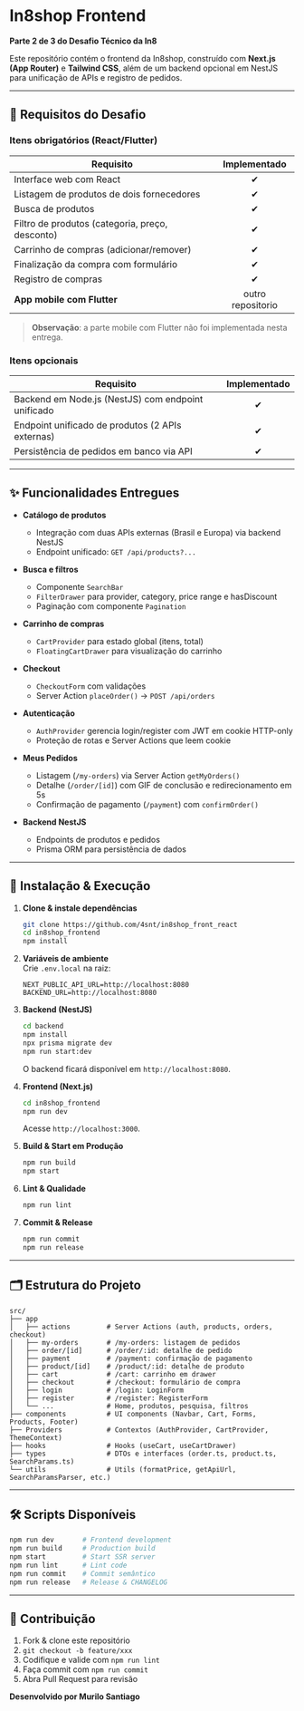 # In8shop Frontend

**Parte 2 de 3 do Desafio Técnico da In8**

Este repositório contém o frontend da In8shop, construído com **Next.js (App Router)** e **Tailwind CSS**, além de um backend opcional em NestJS para unificação de APIs e registro de pedidos.

---

## 📝 Requisitos do Desafio

### Itens obrigatórios (React/Flutter)

| Requisito                                       |   Implementado    |
| ----------------------------------------------- | :---------------: |
| Interface web com React                         |         ✔         |
| Listagem de produtos de dois fornecedores       |         ✔         |
| Busca de produtos                               |         ✔         |
| Filtro de produtos (categoria, preço, desconto) |         ✔         |
| Carrinho de compras (adicionar/remover)         |         ✔         |
| Finalização da compra com formulário            |         ✔         |
| Registro de compras                             |         ✔         |
| **App mobile com Flutter**                      | outro repositorio |

> **Observação**: a parte mobile com Flutter não foi implementada nesta entrega.

### Itens opcionais

| Requisito                                          | Implementado |
| -------------------------------------------------- | :----------: |
| Backend em Node.js (NestJS) com endpoint unificado |      ✔       |
| Endpoint unificado de produtos (2 APIs externas)   |      ✔       |
| Persistência de pedidos em banco via API           |      ✔       |

---

## ✨ Funcionalidades Entregues

- **Catálogo de produtos**

  - Integração com duas APIs externas (Brasil e Europa) via backend NestJS
  - Endpoint unificado: `GET /api/products?...`

- **Busca e filtros**

  - Componente `SearchBar`
  - `FilterDrawer` para provider, category, price range e hasDiscount
  - Paginação com componente `Pagination`

- **Carrinho de compras**

  - `CartProvider` para estado global (itens, total)
  - `FloatingCartDrawer` para visualização do carrinho

- **Checkout**

  - `CheckoutForm` com validações
  - Server Action `placeOrder()` → `POST /api/orders`

- **Autenticação**

  - `AuthProvider` gerencia login/register com JWT em cookie HTTP-only
  - Proteção de rotas e Server Actions que leem cookie

- **Meus Pedidos**

  - Listagem (`/my-orders`) via Server Action `getMyOrders()`
  - Detalhe (`/order/[id]`) com GIF de conclusão e redirecionamento em 5s
  - Confirmação de pagamento (`/payment`) com `confirmOrder()`

- **Backend NestJS**
  - Endpoints de produtos e pedidos
  - Prisma ORM para persistência de dados

---

## 🚀 Instalação & Execução

1. **Clone & instale dependências**

   ```bash
   git clone https://github.com/4snt/in8shop_front_react
   cd in8shop_frontend
   npm install
   ```

2. **Variáveis de ambiente**  
   Crie `.env.local` na raiz:

   ```env
   NEXT_PUBLIC_API_URL=http://localhost:8080
   BACKEND_URL=http://localhost:8080
   ```

3. **Backend (NestJS)**

   ```bash
   cd backend
   npm install
   npx prisma migrate dev
   npm run start:dev
   ```

   O backend ficará disponível em `http://localhost:8080`.

4. **Frontend (Next.js)**

   ```bash
   cd in8shop_frontend
   npm run dev
   ```

   Acesse `http://localhost:3000`.

5. **Build & Start em Produção**

   ```bash
   npm run build
   npm start
   ```

6. **Lint & Qualidade**

   ```bash
   npm run lint
   ```

7. **Commit & Release**
   ```bash
   npm run commit
   npm run release
   ```

---

## 🗂️ Estrutura do Projeto

```text
src/
├── app
│   ├── actions         # Server Actions (auth, products, orders, checkout)
│   ├── my-orders       # /my-orders: listagem de pedidos
│   ├── order/[id]      # /order/:id: detalhe de pedido
│   ├── payment         # /payment: confirmação de pagamento
│   ├── product/[id]    # /product/:id: detalhe de produto
│   ├── cart            # /cart: carrinho em drawer
│   ├── checkout        # /checkout: formulário de compra
│   ├── login           # /login: LoginForm
│   ├── register        # /register: RegisterForm
│   └── ...             # Home, produtos, pesquisa, filtros
├── components          # UI components (Navbar, Cart, Forms, Products, Footer)
├── Providers           # Contextos (AuthProvider, CartProvider, ThemeContext)
├── hooks               # Hooks (useCart, useCartDrawer)
├── types               # DTOs e interfaces (order.ts, product.ts, SearchParams.ts)
└── utils               # Utils (formatPrice, getApiUrl, SearchParamsParser, etc.)
```

---

## 🛠️ Scripts Disponíveis

```bash
npm run dev       # Frontend development
npm run build     # Production build
npm start         # Start SSR server
npm run lint      # Lint code
npm run commit    # Commit semântico
npm run release   # Release & CHANGELOG
```

---

## 🤝 Contribuição

1. Fork & clone este repositório
2. `git checkout -b feature/xxx`
3. Codifique e valide com `npm run lint`
4. Faça commit com `npm run commit`
5. Abra Pull Request para revisão

**Desenvolvido por Murilo Santiago**
